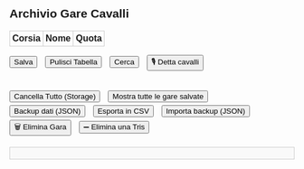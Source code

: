 <!DOCTYPE html>
<html lang="it">
<head>
  <meta charset="UTF-8" />
  <title>Archivio Gare Cavalli</title>
  <style>
    body {
      font-family: Arial, sans-serif;
      padding: 20px;
    }
    .gara-container {
      margin-bottom: 30px;
    }
    .gara {
      width: 100%;
      position: relative;
    }
    table {
      width: 100%;
      border-collapse: collapse;
      margin-bottom: 10px;
    }
    th, td {
      border: 1px solid #ccc;
      padding: 4px;
      text-align: center;
      position: relative;
    }
    input[type="text"], input[type="number"] {
      width: 90%;
      padding: 4px;
    }
    input.quota {
      width: 60px;
    }
    button {
      margin-top: 5px;
      margin-right: 10px;
    }
    .autocomplete-items {
      position: absolute;
      border: 1px solid #ccc;
      background-color: #fff;
      z-index: 99;
      max-height: 150px;
      overflow-y: auto;
      top: 100%;
      left: 0;
      right: 0;
    }
    .autocomplete-items div {
      padding: 5px;
      cursor: pointer;
    }
    .autocomplete-items div:hover {
      background-color: #f0f0f0;
    }
    #report {
      margin-top: 20px;
      background: #f9f9f9;
      border: 1px solid #ccc;
      padding: 10px;
      white-space: pre-wrap;
      font-family: monospace;
    }
    #importFile {
      display: none;
    }
  </style>
</head>
<body>
<h2>Archivio Gare Cavalli</h2>

<div class="gara-container">
  <div class="gara">
    <table id="gara1">
      <thead><tr><th>Corsia</th><th>Nome</th><th>Quota</th></tr></thead>
      <tbody id="body1"></tbody>
    </table>
    <button onclick="salvaGara(1)">Salva</button>
    <button onclick="pulisciTabella(1)">Pulisci Tabella</button>
    <button onclick="cercaGare()">Cerca</button>
    <button onclick="startVoiceInput()">🎙️ Detta cavalli</button>
  </div>
</div>

<button onclick="cancellaTutto()">Cancella Tutto (Storage)</button>
<button onclick="mostraTutteGare()">Mostra tutte le gare salvate</button>
<button onclick="exportBackup()">Backup dati (JSON)</button>
<button onclick="exportCSV()">Esporta in CSV</button>
<button onclick="document.getElementById('importFile').click()">Importa backup (JSON)</button>
<button onclick="eliminaGaraPopup()">🗑️ Elimina Gara</button>
<button onclick="eliminaTrisSingolaPopup()">➖ Elimina una Tris</button>
<input type="file" id="importFile" accept=".json" onchange="importaBackup(event)">

<div id="report"></div>
<script>
const NUM_CORSIE = 6;

// Inizializza tabella
function inizializzaTabella() {
  const tbody = document.getElementById("body1");
  for (let i = 1; i <= NUM_CORSIE; i++) {
    tbody.innerHTML += `
      <tr>
        <td>${i}</td>
        <td><input type="text" id="nome1_${i}" class="nome" autocomplete="off" /></td>
        <td><input type="number" step="0.01" id="quota1_${i}" class="quota" /></td>
      </tr>
    `;
  }
}

// Backup automatico
setInterval(() => {
  const gare = localStorage.getItem("gare");
  if (gare) localStorage.setItem("backup_gare", gare);
}, 60000);

// Backup manuale
function exportBackup() {
  const data = localStorage.getItem("gare") || "[]";
  const blob = new Blob([data], { type: "application/json" });
  const link = document.createElement("a");
  link.href = URL.createObjectURL(blob);
  link.download = `gare_backup_${new Date().toISOString().slice(0, 10)}.json`;
  link.click();
}

// Importa backup
function importaBackup(event) {
  const file = event.target.files[0];
  if (!file) return;
  const reader = new FileReader();
  reader.onload = function(e) {
    try {
      const dati = JSON.parse(e.target.result);
      if (Array.isArray(dati)) {
        localStorage.setItem("gare", JSON.stringify(dati));
        alert("Backup importato con successo.");
      } else {
        alert("Formato file non valido.");
      }
    } catch {
      alert("Errore nella lettura del file.");
    }
  };
  reader.readAsText(file);
}
function getGaraData(index) {
  const nomi = [], quote = [];
  for (let i = 1; i <= NUM_CORSIE; i++) {
    nomi.push(document.getElementById(`nome${index}_${i}`).value.trim());
    quote.push(document.getElementById(`quota${index}_${i}`).value.trim());
  }
  return { nomi, quote };
}

function mostraReport(testo) {
  document.getElementById("report").textContent = testo;
}

function salvaGara(index) {
  const { nomi, quote } = getGaraData(index);
  if (nomi.includes("") || quote.includes("")) {
    alert("Compila tutti i campi prima di salvare.");
    return;
  }

  let gare = JSON.parse(localStorage.getItem("gare") || "[]");

  const quoteStr = JSON.stringify(quote.map(q => parseFloat(q).toFixed(2)));
  const nomiStr = JSON.stringify(nomi);

  // Quote uguali, cavalli diversi
  const gareStessaQuota = gare.filter(g => JSON.stringify(g.quote.map(q => parseFloat(q).toFixed(2))) === quoteStr && JSON.stringify(g.nomi) !== nomiStr);
  if (gareStessaQuota.length > 0) {
    let msg = `⚠️ Questa combinazione di quote è già presente in ${gareStessaQuota.length} gara/e con cavalli diversi.\n`;
    gareStessaQuota.forEach((g, i) => {
      msg += `\nGara ${i + 1} → Tris vincenti:\n${g.tris.map(t => `→ ${t.combinazione} (Quota: ${t.quota})`).join("\n")}`;
    });
    alert(msg);
  }

  // Nomi uguali, quote diverse
  const gareStessiNomi = gare.filter(g => JSON.stringify(g.nomi) === nomiStr && JSON.stringify(g.quote.map(q => parseFloat(q).toFixed(2))) !== quoteStr);
  if (gareStessiNomi.length > 0) {
    let msg = `⚠️ Esiste già una gara con gli stessi cavalli ma quote differenti:\n`;
    gareStessiNomi.forEach((g, i) => {
      msg += `\nGara ${i + 1} → Quote: ${g.quote.join(", ")}\nTris:\n${g.tris.map(t => `→ ${t.combinazione} (Quota: ${t.quota})`).join("\n")}`;
    });
    if (!confirm(msg + `\n\nVuoi salvare comunque?`)) return;
  }

  // Esegui analisi AI
  const reportAI = analisiAIAvanzata(nomi, quote, gare);

  // Chiedi conferma
  if (!confirm("Vuoi procedere con il salvataggio della gara dopo l’analisi AI?")) {
    mostraReport(reportAI.reportTesto); // mostra il riquadro AI se clicchi Annulla
    return;
  }

  mostraReport(reportAI.reportTesto); // opzionale anche qui

  // Gara identica già salvata
  const garaEsatta = gare.find(g => JSON.stringify(g.nomi) === nomiStr && JSON.stringify(g.quote.map(q => parseFloat(q).toFixed(2))) === quoteStr);
  if (garaEsatta) {
    let msg = `⚠️ Questa gara esiste già.\nTris salvate:\n`;
    msg += garaEsatta.tris.map(t => `→ ${t.combinazione} (Quota: ${t.quota})`).join("\n");
    if (confirm(msg + `\n\nVuoi salvare comunque un'altra tris?`)) {
      let tris = prompt("Inserisci nuova tris vincente (es. 1,4,5):");
      if (!tris || tris.split(",").length !== 3) return alert("Formato tris non valido.");
      let quotaTris = prompt("Quota tris (es. 18.5):");
      if (!quotaTris || isNaN(parseFloat(quotaTris))) return alert("Quota non valida.");
      if (garaEsatta.tris.some(t => t.combinazione === tris && parseFloat(t.quota) === parseFloat(quotaTris))) {
        alert("✅ Abbiamo vinto allora!");
        return;
      }
      garaEsatta.tris.push({ combinazione: tris, quota: quotaTris });
      localStorage.setItem("gare", JSON.stringify(gare));
      alert("Nuova tris aggiunta.");
    }
    return;
  }

  // Gara nuova → chiedi tris e quota
  let tris = prompt("Inserisci tris vincente (es. 1,4,5):");
  if (!tris || tris.split(",").length !== 3) return alert("Formato tris non valido.");
  let quotaTris = prompt("Quota tris (es. 18.5):");
  if (!quotaTris || isNaN(parseFloat(quotaTris))) return alert("Quota non valida.");

  gare.push({ nomi, quote, tris: [{ combinazione: tris, quota: quotaTris }] });
  localStorage.setItem("gare", JSON.stringify(gare));
  alert("Gara salvata.");
}

function analisiAIAvanzata(nomi, quote, gare) {
  const nuoveQuote = quote.map(q => parseFloat(q));
  const sommaQuote = nuoveQuote.reduce((a, b) => a + b, 0);
  const minGareAnalisi = 5;
  const patternLabels = nuoveQuote.map(q => {
    if (q < 2) return "B";
    if (q <= 3.5) return "M";
    return "A";
  });

  let report = `🧠 ANALISI INTELLIGENTE\n----------------------\n`;
  report += `📊 Pattern quote: ${patternLabels.join("-")}\n`;
  report += `🧮 Somma quote: ${sommaQuote.toFixed(2)}\n\n`;

  let trisSuggerita = [];
  let quoteStatistiche = {};
  let patternSimili = [], quoteSimili = [];
  let cavalliGlobale = {}, cavalliCorsia = {}, combinazioniTris = {}, trisCluster = {};

  // Quote simili / pattern simili
  gare.forEach(g => {
    const q = g.quote.map(x => parseFloat(x));
    const patternGara = q.map(qv => qv < 2 ? "B" : qv <= 3.5 ? "M" : "A");
    const matchCount = patternGara.filter((v, i) => v === patternLabels[i]).length;
    if (matchCount >= 5) patternSimili.push(g);

    const simili = q.filter((val, i) => Math.abs(val - nuoveQuote[i]) <= 0.2).length;
    if (simili >= 5) quoteSimili.push(g);

    q.forEach((val, idx) => {
      const intervallo = (Math.round(val * 2) / 2).toFixed(1);
      quoteStatistiche[intervallo] = quoteStatistiche[intervallo] || { podi: 0, tot: 0 };
      if (g.tris.some(t => t.combinazione.split(",").includes(String(idx + 1)))) {
        quoteStatistiche[intervallo].podi++;
      }
      quoteStatistiche[intervallo].tot++;
    });

    // Frequenza combinazioni tris
    g.tris.forEach(t => {
      const key = t.combinazione.split(",").sort().join("-");
      combinazioniTris[key] = (combinazioniTris[key] || 0) + 1;

      // Cluster tris per pattern (es. 1-3-6)
      const clusterKey = t.combinazione.split(",").map(n => parseInt(n)).sort((a, b) => a - b).join("-");
      trisCluster[clusterKey] = (trisCluster[clusterKey] || 0) + 1;
    });

    // Cavalli ricorrenti (globale)
    g.nomi.forEach((n, i) => {
      const corsia = i + 1;
      const q = parseFloat(g.quote[i]);

      // Totale apparizioni globali
      cavalliGlobale[n] = cavalliGlobale[n] || { tot: 0, podio: 0, quote: [], corsie: [] };
      cavalliGlobale[n].tot++;
      cavalliGlobale[n].quote.push(q);
      cavalliGlobale[n].corsie.push(corsia);

      if (g.tris.some(t => t.combinazione.split(",").includes(String(corsia)))) {
        cavalliGlobale[n].podio++;
      }

      // Specifico corsia
      const k = `${n}_C${corsia}`;
      cavalliCorsia[k] = cavalliCorsia[k] || { tot: 0, podio: 0 };
      cavalliCorsia[k].tot++;
      if (g.tris.some(t => t.combinazione.split(",").includes(String(corsia)))) {
        cavalliCorsia[k].podio++;
      }
    });
  });

  // Cavallo favorito / sfavorito
  let minQuota = Math.min(...nuoveQuote);
  let maxQuota = Math.max(...nuoveQuote);
  let favoritoIdx = nuoveQuote.indexOf(minQuota);
  let sfavoritoIdx = nuoveQuote.indexOf(maxQuota);

  report += `🏇 Cavallo favorito: ${nomi[favoritoIdx]} (Corsia ${favoritoIdx + 1}, Quota ${minQuota})\n`;
  report += `🐢 Cavallo sfavorito: ${nomi[sfavoritoIdx]} (Corsia ${sfavoritoIdx + 1}, Quota ${maxQuota})\n`;

  // Analisi cavallo sfavorito: sorprese
  const storicoSfavorito = gare.filter(g => g.nomi.includes(nomi[sfavoritoIdx]));
  let sorprese = 0;
  storicoSfavorito.forEach(g => {
    g.tris.forEach(t => {
      const corsie = t.combinazione.split(",");
      const idx = g.nomi.findIndex(n => n === nomi[sfavoritoIdx]);
      if (idx !== -1 && corsie[0] === String(idx + 1)) sorprese++;
    });
  });
  if (sorprese > 0) {
    report += `🎯 Sorpresa: ${sorprese} vittorie del cavallo sfavorito storico!\n`;
  }

  // 📌 Cavalli ricorrenti (storico globale)
  report += `\n📌 Cavalli ricorrenti (storico globale):\n`;
  Object.entries(cavalliGlobale).forEach(([nome, stats]) => {
    if (stats.tot >= minGareAnalisi) {
      const perc = (stats.podio / stats.tot) * 100;
      const avg = stats.quote.reduce((a, b) => a + b, 0) / stats.quote.length;
      report += `→ ${nome}: ${perc.toFixed(1)}% podio su ${stats.tot} gare | Quota media: ${avg.toFixed(2)}\n`;
      trisSuggerita.push({ nome, perc, corsie: stats.corsie });
    }
  });

  // 📌 Cavalli che fanno spesso podio ma non vincono
  report += `\n📌 Cavalli “quasi vincenti” (frequenti ma mai primi):\n`;
  for (let [nome, stats] of Object.entries(cavalliGlobale)) {
    let primi = 0;
    gare.forEach(g => {
      const idx = g.nomi.indexOf(nome);
      if (idx !== -1) {
        g.tris.forEach(t => {
          if (t.combinazione.split(",")[0] === String(idx + 1)) primi++;
        });
      }
    });
    if (stats.tot >= minGareAnalisi && stats.podio > 0 && primi === 0) {
      report += `→ ${nome}: ${stats.podio} podi, 0 vittorie su ${stats.tot} gare!\n`;
    }
  }

  // 🎯 Cluster tris frequenti
  report += `\n📌 Cluster di tris vincenti ricorrenti:\n`;
  Object.entries(trisCluster).filter(([k, v]) => v > 1).forEach(([k, v]) => {
    report += `→ Combinazione ${k.replace(/-/g, ",")}: ${v} volte\n`;
  });

  // 🧪 Predizione tris AI (se almeno 3 cavalli hanno %)
  report += `\n🤖 Predizione Tris AI (Top 3 cavalli):\n`;
  if (trisSuggerita.length >= 3) {
    const trisFinale = trisSuggerita.sort((a, b) => b.perc - a.perc).slice(0, 3);
    trisFinale.forEach((c, i) => {
      const corsia = c.corsie.length ? c.corsie[0] : "?";
      report += `#${i + 1} → ${c.nome} (Corsia tipica: ${corsia}) - ${c.perc.toFixed(1)}%\n`;
    });
  } else {
    report += `Non abbastanza dati per una predizione affidabile.\n`;
  }

  return { reportTesto: report };
}
function setupAutocomplete() {
  const inputs = document.querySelectorAll("input.nome");
  const cavalli = new Set();
  const gare = JSON.parse(localStorage.getItem("gare") || "[]");
  gare.forEach(g => g.nomi.forEach(n => cavalli.add(n)));

  inputs.forEach(input => {
    input.addEventListener("input", function() {
      closeLists();
      const val = this.value;
      if (!val) return;
      const list = document.createElement("div");
      list.setAttribute("class", "autocomplete-items");
      this.parentNode.appendChild(list);

      [...cavalli].forEach(nome => {
        if (nome.toLowerCase().startsWith(val.toLowerCase())) {
          const div = document.createElement("div");
          div.innerHTML = `<strong>${nome.substr(0, val.length)}</strong>${nome.substr(val.length)}<input type='hidden' value='${nome}'>`;
          div.addEventListener("click", () => {
            input.value = nome;
            closeLists();
          });
          list.appendChild(div);
        }
      });
    });
    input.addEventListener("blur", () => setTimeout(closeLists, 100));
  });

  function closeLists() {
    document.querySelectorAll(".autocomplete-items").forEach(el => el.remove());
  }
}

function cercaGare() {
  const nome = document.getElementById("nome1_1").value.trim().toLowerCase();
  const gare = JSON.parse(localStorage.getItem("gare") || "[]");
  const risultati = gare.filter(g => g.nomi[0].toLowerCase() === nome);
  if (risultati.length === 0) return alert("Nessuna gara trovata con quel cavallo in corsia 1.");

  let index = 0;
  const win = window.open("", "Risultati Ricerca", "width=600,height=400");
  function mostraGara(i) {
    const g = risultati[i];
    win.document.body.innerHTML = `<h3>Gara ${i+1} di ${risultati.length}</h3><ul>
      ${g.nomi.map((n, idx) => `<li>Corsia ${idx+1}: ${n} (Quota: ${g.quote[idx]})</li>`).join("")}
      </ul><p><strong>Tris vincenti:</strong><br>${g.tris.map(t => `→ ${t.combinazione} (Quota: ${t.quota})`).join("<br>")}</p>
      <button onclick="window.opener.prevGara()">&larr;</button>
      <button onclick="window.opener.nextGara()">&rarr;</button>`;
  }
  window.prevGara = () => { if (index > 0) index--; mostraGara(index); };
  window.nextGara = () => { if (index < risultati.length - 1) index++; mostraGara(index); };
  mostraGara(index);
}

function mostraTutteGare() {
  const gare = JSON.parse(localStorage.getItem("gare") || "[]");
  if (gare.length === 0) return alert("Nessuna gara salvata.");
  const win = window.open("", "Gare Salvate", "width=600,height=600,scrollbars=yes");
  win.document.body.innerHTML = `<h2>${gare.length} Gare Salvate</h2>` + gare.map((g, idx) => `
    <h3>Gara ${idx + 1}</h3>
    <ul>${g.nomi.map((n, i) => `<li>Corsia ${i+1}: ${n} (Quota: ${g.quote[i]})</li>`).join("")}</ul>
    <p><strong>Tris:</strong><br>${g.tris.map(t => `→ ${t.combinazione} (Quota: ${t.quota})`).join("<br>")}</p><hr>`).join("");
}

function cancellaTutto() {
  if (confirm("Sicuro di voler eliminare tutte le gare?")) {
    localStorage.removeItem("gare");
    alert("Gare eliminate.");
    document.getElementById("report").textContent = "";
  }
}

function exportCSV() {
  const gare = JSON.parse(localStorage.getItem("gare") || "[]");
  if (gare.length === 0) return alert("Nessuna gara da esportare.");

  let csv = "Gara;Corsia;Nome;Quota;Tris Vincente;Quota Tris\n";

  gare.forEach((g, idx) => {
    g.nomi.forEach((nome, i) => {
      g.tris.forEach(t => {
        csv += `${idx + 1};${i + 1};${nome};${g.quote[i]};${t.combinazione};${t.quota}\n`;
      });
    });
  });

  const blob = new Blob([csv], { type: "text/csv;charset=utf-8;" });
  const link = document.createElement("a");
  link.href = URL.createObjectURL(blob);
  link.download = `gare_export_${new Date().toISOString().slice(0, 10)}.csv`;
  link.click();
}
function eliminaGaraPopup() {
  const gare = JSON.parse(localStorage.getItem("gare") || "[]");
  if (gare.length === 0) {
    alert("Nessuna gara salvata.");
    return;
  }

  const id = prompt(`Inserisci il numero ID della gara da eliminare (1-${gare.length}):`);
  if (!id || isNaN(id)) {
    alert("ID non valido.");
    return;
  }

  const index = parseInt(id) - 1;
  if (index < 0 || index >= gare.length) {
    alert("ID fuori intervallo.");
    return;
  }

  const gara = gare[index];
  const conferma = confirm(
    `Vuoi davvero eliminare la gara #${id}?\n\n` +
    gara.nomi.map((n, i) => `Corsia ${i + 1}: ${n} (Quota: ${gara.quote[i]})`).join("\n") +
    `\n\nTris:\n${gara.tris.map(t => `→ ${t.combinazione} (Quota: ${t.quota})`).join("\n")}`
  );

  if (!conferma) return;

  gare.splice(index, 1);
  localStorage.setItem("gare", JSON.stringify(gare));
  alert(`Gara #${id} eliminata con successo.`);
  document.getElementById("report").textContent = "";
}
function eliminaTrisSingolaPopup() {
  const gare = JSON.parse(localStorage.getItem("gare") || "[]");
  if (gare.length === 0) {
    alert("Nessuna gara salvata.");
    return;
  }

  const id = prompt(`Inserisci il numero ID della gara da cui eliminare una tris (1-${gare.length}):`);
  if (!id || isNaN(id)) {
    alert("ID non valido.");
    return;
  }

  const index = parseInt(id) - 1;
  if (index < 0 || index >= gare.length) {
    alert("ID fuori intervallo.");
    return;
  }

  const gara = gare[index];
  if (gara.tris.length === 0) {
    alert("Questa gara non ha tris salvate.");
    return;
  }

  const listaTris = gara.tris.map((t, i) => `#${i + 1} → ${t.combinazione} (Quota: ${t.quota})`).join("\n");
  const scelta = prompt(
    `Tris salvate nella gara #${id}:\n${listaTris}\n\nInserisci il numero della tris da eliminare:`
  );

  const trisIndex = parseInt(scelta) - 1;
  if (isNaN(trisIndex) || trisIndex < 0 || trisIndex >= gara.tris.length) {
    alert("Indice tris non valido.");
    return;
  }

  const conferma = confirm(`Vuoi davvero eliminare la tris #${scelta}: ${gara.tris[trisIndex].combinazione}?`);
  if (!conferma) return;

  gara.tris.splice(trisIndex, 1);
  localStorage.setItem("gare", JSON.stringify(gare));

  alert("Tris eliminata con successo.");
  document.getElementById("report").textContent = "";
}

function pulisciTabella(index) {
  for (let i = 1; i <= NUM_CORSIE; i++) {
    document.getElementById(`nome${index}_${i}`).value = "";
    document.getElementById(`quota${index}_${i}`).value = "";
  }
}

window.addEventListener("DOMContentLoaded", () => {
  inizializzaTabella();
  setupAutocomplete();
  startAIWatcher();
});
function startVoiceInput() {
  if (!('webkitSpeechRecognition' in window)) {
    alert("Il tuo browser non supporta la dettatura vocale (funziona solo su Chrome).");
    return;
  }

  const nomiMancanti = [];
  const quoteMancanti = [];
  for (let i = 1; i <= 6; i++) {
    const nomeInput = document.getElementById(`nome1_${i}`);
    const quotaInput = document.getElementById(`quota1_${i}`);
    if (nomeInput.value.trim() === "" || quotaInput.value.trim() === "") {
      nomiMancanti.push(nomeInput);
      quoteMancanti.push(quotaInput);
    }
  }

  if (nomiMancanti.length === 0) {
    alert("Hai già inserito tutti e 6 i cavalli. Pulisci la tabella o modifica manualmente.");
    return;
  }

  const recognition = new webkitSpeechRecognition();
  recognition.lang = "it-IT";
  recognition.continuous = false;
  recognition.interimResults = false;

  recognition.onstart = () =>
    alert(`🎙️ Inizia a parlare: nome + quota (es. 'Marcello 4.5') – Cavalli mancanti: ${nomiMancanti.length}`);

  recognition.onerror = (event) => alert("Errore nella dettatura: " + event.error);

  recognition.onresult = function(event) {
    const transcript = event.results[0][0].transcript;
    const parole = transcript.trim().split(/\s+/);

    const nomi = [];
    const quote = [];

    for (let i = 0; i < parole.length - 1; i++) {
      const possibileQuota = parseFloat(parole[i + 1].replace(",", "."));
      if (!isNaN(possibileQuota)) {
        nomi.push(parole[i]);
        quote.push(possibileQuota);
        i++; // salta la quota già usata
      }
    }

    const daInserire = Math.min(nomi.length, nomiMancanti.length);

    if (daInserire === 0) {
      alert("⚠️ Nessuna combinazione nome + quota valida riconosciuta.");
      return;
    }

    for (let i = 0; i < daInserire; i++) {
      nomiMancanti[i].value = nomi[i];
      quoteMancanti[i].value = quote[i];
    }

    alert(`✅ Inseriti ${daInserire} cavalli. Ne mancano ancora ${6 - (6 - nomiMancanti.length + daInserire)}.`);
  };

  recognition.start();
}
function startAIWatcher() {
  let ultimaFirma = "";

  // Analisi iniziale immediata (se i dati sono già compilati)
  const iniziale = getGaraData(1);
  if (!iniziale.nomi.includes("") && !iniziale.quote.includes("")) {
    const gare = JSON.parse(localStorage.getItem("gare") || "[]");
    const reportAI = analisiAIAvanzata(iniziale.nomi, iniziale.quote, gare);
    mostraReport(reportAI.reportTesto);
    ultimaFirma = iniziale.nomi.join("|") + "::" + iniziale.quote.join("|");
  }

  // Avvia il watcher ogni secondo
  setInterval(() => {
    const { nomi, quote } = getGaraData(1);

    // Se non sono completi i dati, esci
    if (nomi.includes("") || quote.includes("")) return;

    // Firma attuale della gara (per evitare analisi duplicate)
    const firmaAttuale = nomi.join("|") + "::" + quote.join("|");

    // Se la firma è uguale alla precedente, non rifare analisi
    if (firmaAttuale === ultimaFirma) return;

    // Nuova analisi
    const gare = JSON.parse(localStorage.getItem("gare") || "[]");
    const reportAI = analisiAIAvanzata(nomi, quote, gare);
    mostraReport(reportAI.reportTesto);

    ultimaFirma = firmaAttuale;
  }, 1000); // ogni 1 secondo
}
</script>
</body>
</html>
